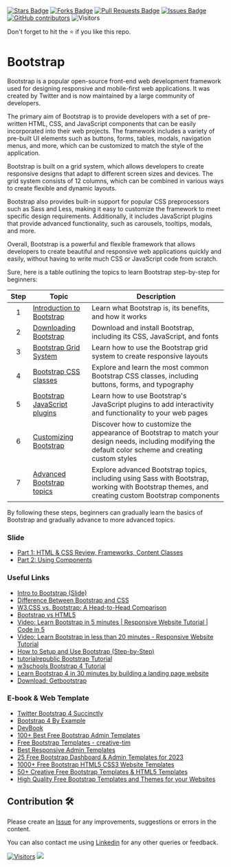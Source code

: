<a href="https://github.com/drshahizan/learn-php/stargazers"><img src="https://img.shields.io/github/stars/drshahizan/learn-php" alt="Stars Badge"/></a>
<a href="https://github.com/drshahizan/learn-php/network/members"><img src="https://img.shields.io/github/forks/drshahizan/learn-php" alt="Forks Badge"/></a>
<a href="https://github.com/drshahizan/learn-php/pulls"><img src="https://img.shields.io/github/issues-pr/drshahizan/learn-php" alt="Pull Requests Badge"/></a>
<a href="https://github.com/drshahizan/learn-php/issues"><img src="https://img.shields.io/github/issues/drshahizan/learn-php" alt="Issues Badge"/></a>
<a href="https://github.com/drshahizan/learn-php/graphs/contributors"><img alt="GitHub contributors" src="https://img.shields.io/github/contributors/drshahizan/learn-php?color=2b9348"></a>
![Visitors](https://api.visitorbadge.io/api/visitors?path=https%3A%2F%2Fgithub.com%2Fdrshahizan%2Flearn-php&labelColor=%23d9e3f0&countColor=%23697689&style=flat)

Don't forget to hit the :star: if you like this repo.

# Bootstrap

Bootstrap is a popular open-source front-end web development framework used for designing responsive and mobile-first web applications. It was created by Twitter and is now maintained by a large community of developers.

The primary aim of Bootstrap is to provide developers with a set of pre-written HTML, CSS, and JavaScript components that can be easily incorporated into their web projects. The framework includes a variety of pre-built UI elements such as buttons, forms, tables, modals, navigation menus, and more, which can be customized to match the style of the application.

Bootstrap is built on a grid system, which allows developers to create responsive designs that adapt to different screen sizes and devices. The grid system consists of 12 columns, which can be combined in various ways to create flexible and dynamic layouts. 

Bootstrap also provides built-in support for popular CSS preprocessors such as Sass and Less, making it easy to customize the framework to meet specific design requirements. Additionally, it includes JavaScript plugins that provide advanced functionality, such as carousels, tooltips, modals, and more.

Overall, Bootstrap is a powerful and flexible framework that allows developers to create beautiful and responsive web applications quickly and easily, without having to write much CSS or JavaScript code from scratch.

Sure, here is a table outlining the topics to learn Bootstrap step-by-step for beginners:

| Step | Topic | Description |
|:------:|-------|-------------|
| 1 | [Introduction to Bootstrap](mod01/01-intro.md) | Learn what Bootstrap is, its benefits, and how it works |
| 2 | [Downloading Bootstrap](mod01/02-download.md) | Download and install Bootstrap, including its CSS, JavaScript, and fonts |
| 3 | [Bootstrap Grid System](mod01/03-grid.md) | Learn how to use the Bootstrap grid system to create responsive layouts |
| 4 | [Bootstrap CSS classes](mod01/04-css.md) | Explore and learn the most common Bootstrap CSS classes, including buttons, forms, and typography |
| 5 | [Bootstrap JavaScript plugins](mod01/05-js.md) | Learn how to use Bootstrap's JavaScript plugins to add interactivity and functionality to your web pages |
| 6 | [Customizing Bootstrap](mod01/06-custom.md) | Discover how to customize the appearance of Bootstrap to match your design needs, including modifying the default color scheme and creating custom styles |
| 7 | [Advanced Bootstrap topics](mod01/07-adv-boot.md) | Explore advanced Bootstrap topics, including using Sass with Bootstrap, working with Bootstrap themes, and creating custom Bootstrap components |

By following these steps, beginners can gradually learn the basics of Bootstrap and gradually advance to more advanced topics.

### Slide
- [Part 1: HTML & CSS Review, Frameworks, Content Classes](https://www.teaching-materials.org/bootstrap-hosting-github/bootstrap_1#/)
- [Part 2: Using Components](https://www.teaching-materials.org/bootstrap-hosting-github/bootstrap_2#/)

### Useful Links
- [Intro to Bootstrap (Slide)](https://www.teaching-materials.org/bootstrap-hosting-github/#/1)
- [Difference Between Bootstrap and CSS](https://pediaa.com/difference-between-bootstrap-and-css/#:~:text=The%20main%20difference%20between%20Bootstrap,HTML%2C%20CSS%2C%20and%20JavaScript.)
- [W3.CSS vs. Bootstrap: A Head-to-Head Comparison](https://blog.hubspot.com/website/w3-css-vs-bootstrap)
- [Bootstrap vs HTML5](https://stackshare.io/stackups/bootstrap-vs-html5)
- [Video: Learn Bootstrap in 5 minutes | Responsive Website Tutorial | Code in 5](https://www.youtube.com/watch?v=yalxT0PEx8c)
- [Video: Learn Bootstrap in less than 20 minutes - Responsive Website Tutorial](https://www.youtube.com/watch?v=eow125xV5-c)
- [How to Setup and Use Bootstrap (Step-by-Step)](https://websitesetup.org/bootstrap-tutorial-for-beginners/)
- [tutorialrepublic Bootstrap Tutorial](https://www.tutorialrepublic.com/twitter-bootstrap-tutorial/)
- [w3schools Bootstrap 4 Tutorial](https://www.w3schools.com/bootstrap4/)
- [Learn Bootstrap 4 in 30 minutes by building a landing page website](https://www.freecodecamp.org/news/learn-bootstrap-4-in-30-minute-by-building-a-landing-page-website-guide-for-beginners-f64e03833f33/)
- [Download: Getbootstrap](https://getbootstrap.com/)

### E-book & Web Template

- [Twitter Bootstrap 4 Succinctly](https://www.syncfusion.com/succinctly-free-ebooks/twitterbootstrap4-succinctly)
- [Bootstrap 4 By Example](https://github.com/NedyUdombat/Free-Web-Development-eBooks/blob/master/book/Bootstrap/Bootstrap%204%20By%20Example.pdf)
- [DevBook](https://themes.3rdwavemedia.com/bootstrap-templates/product/devbook-free-bootstrap-5-book-ebook-landing-page-template-for-developers/)
- [100+ Best Free Bootstrap Admin Templates](https://cssauthor.com/bootstrap-admin-templates/)
- [Free Bootstrap Templates - creative-tim](https://www.creative-tim.com/bootstrap-themes/free)
- [Best Responsive Admin Templates](https://colorlib.com/wp/free-admin-templates/)
- [25 Free Bootstrap Dashboard & Admin Templates for 2023](https://speckyboy.com/free-bootstrap-admin-themes/)
- [1000+ Free Bootstrap HTML5 CSS3 Website Templates](https://themewagon.com/theme-price/free/)
- [50+ Creative Free Bootstrap Templates & HTML5 Templates](https://themefisher.com/free-bootstrap-templates)
- [High Quality Free Bootstrap Templates and Themes for your Websites](https://bootstrapmart.com/)


## Contribution 🛠️
Please create an [Issue](https://github.com/drshahizan/learn-php/issues) for any improvements, suggestions or errors in the content.

You can also contact me using [Linkedin](https://www.linkedin.com/in/drshahizan/) for any other queries or feedback.

[![Visitors](https://api.visitorbadge.io/api/visitors?path=https%3A%2F%2Fgithub.com%2Fdrshahizan&labelColor=%23697689&countColor=%23555555&style=plastic)](https://visitorbadge.io/status?path=https%3A%2F%2Fgithub.com%2Fdrshahizan)
![](https://hit.yhype.me/github/profile?user_id=81284918)

